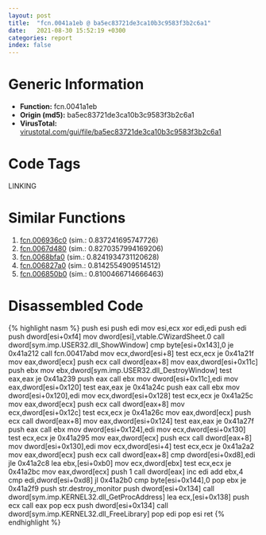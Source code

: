 ```yaml
---
layout: post
title:  "fcn.0041a1eb @ ba5ec83721de3ca10b3c9583f3b2c6a1"
date:   2021-08-30 15:52:19 +0300
categories: report
index: false
---
```


# Generic Information
- **Function:** fcn.0041a1eb
- **Origin (md5):** ba5ec83721de3ca10b3c9583f3b2c6a1
- **VirusTotal:** [virustotal.com/gui/file/ba5ec83721de3ca10b3c9583f3b2c6a1][virustotal_ref]

# Code Tags
<span class="tag" id="LINKING">LINKING</span>


# Similar Functions

1. [fcn.006936c0][similar_1_ref] (sim.: 0.837241695747726)
2. [fcn.0067d480][similar_2_ref] (sim.: 0.8270357994169206)
3. [fcn.0068bfa0][similar_3_ref] (sim.: 0.8241934731120628)
4. [fcn.006827a0][similar_4_ref] (sim.: 0.8142554909514512)
5. [fcn.006850b0][similar_5_ref] (sim.: 0.8100466714666463)


# Disassembled Code

{% highlight nasm %}
push esi
push edi
mov esi,ecx
xor edi,edi
push edi
push dword[esi+0xf4]
mov dword[esi],vtable.CWizardSheet.0
call dword[sym.imp.USER32.dll_ShowWindow]
cmp byte[esi+0x143],0
je 0x41a212
call fcn.00417abd
mov ecx,dword[esi+8]
test ecx,ecx
je 0x41a21f
mov eax,dword[ecx]
push ecx
call dword[eax+8]
mov eax,dword[esi+0x11c]
push ebx
mov ebx,dword[sym.imp.USER32.dll_DestroyWindow]
test eax,eax
je 0x41a239
push eax
call ebx
mov dword[esi+0x11c],edi
mov eax,dword[esi+0x120]
test eax,eax
je 0x41a24c
push eax
call ebx
mov dword[esi+0x120],edi
mov ecx,dword[esi+0x128]
test ecx,ecx
je 0x41a25c
mov eax,dword[ecx]
push ecx
call dword[eax+8]
mov ecx,dword[esi+0x12c]
test ecx,ecx
je 0x41a26c
mov eax,dword[ecx]
push ecx
call dword[eax+8]
mov eax,dword[esi+0x124]
test eax,eax
je 0x41a27f
push eax
call ebx
mov dword[esi+0x124],edi
mov ecx,dword[esi+0x130]
test ecx,ecx
je 0x41a295
mov eax,dword[ecx]
push ecx
call dword[eax+8]
mov dword[esi+0x130],edi
mov ecx,dword[esi+4]
test ecx,ecx
je 0x41a2a2
mov eax,dword[ecx]
push ecx
call dword[eax+8]
cmp dword[esi+0xd8],edi
jle 0x41a2c8
lea ebx,[esi+0xb0]
mov ecx,dword[ebx]
test ecx,ecx
je 0x41a2bc
mov eax,dword[ecx]
push 1
call dword[eax]
inc edi
add ebx,4
cmp edi,dword[esi+0xd8]
jl 0x41a2b0
cmp byte[esi+0x144],0
pop ebx
je 0x41a2f9
push str.destroy_monitor
push dword[esi+0x134]
call dword[sym.imp.KERNEL32.dll_GetProcAddress]
lea ecx,[esi+0x138]
push ecx
call eax
pop ecx
push dword[esi+0x134]
call dword[sym.imp.KERNEL32.dll_FreeLibrary]
pop edi
pop esi
ret
{% endhighlight %}


[similar_1_ref]: /report/fcn.006936c0@c92f0480e2fbc88393d2c65c08a235e0
[similar_2_ref]: /report/fcn.0067d480@c92f0480e2fbc88393d2c65c08a235e0
[similar_3_ref]: /report/fcn.0068bfa0@c92f0480e2fbc88393d2c65c08a235e0
[similar_4_ref]: /report/fcn.006827a0@c92f0480e2fbc88393d2c65c08a235e0
[similar_5_ref]: /report/fcn.006850b0@c92f0480e2fbc88393d2c65c08a235e0
[virustotal_ref]: https://www.virustotal.com/gui/file/ba5ec83721de3ca10b3c9583f3b2c6a1